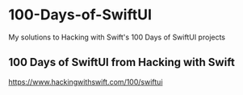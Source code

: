 # 100-Days-of-SwiftUI
My solutions to Hacking with Swift's 100 Days of SwiftUI projects

## 100 Days of SwiftUI from Hacking with Swift
https://www.hackingwithswift.com/100/swiftui
